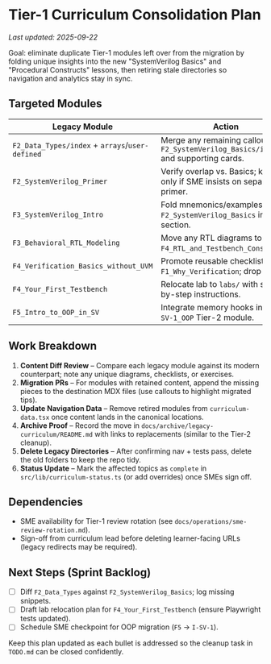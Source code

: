 # Tier-1 Curriculum Consolidation Plan

_Last updated: 2025-09-22_

Goal: eliminate duplicate Tier-1 modules left over from the migration by folding unique insights into the new "SystemVerilog Basics" and "Procedural Constructs" lessons, then retiring stale directories so navigation and analytics stay in sync.

## Targeted Modules
| Legacy Module | Action | Destination |
| --- | --- | --- |
| `F2_Data_Types/index` + `arrays`/`user-defined` | Merge any remaining callouts into `F2_SystemVerilog_Basics/index` and supporting cards. | `content/curriculum/T1_Foundational/F2_SystemVerilog_Basics` |
| `F2_SystemVerilog_Primer` | Verify overlap vs. Basics; keep only if SME insists on separate primer. | Potential appendix in `F2_SystemVerilog_Basics` |
| `F3_SystemVerilog_Intro` | Fold mnemonics/examples into `F2_SystemVerilog_Basics` intro section. | Same |
| `F3_Behavioral_RTL_Modeling` | Move any RTL diagrams to `F4_RTL_and_Testbench_Constructs`. | `F4_RTL_and_Testbench_Constructs` |
| `F4_Verification_Basics_without_UVM` | Promote reusable checklists into `F1_Why_Verification`; drop rest. | `F1_Why_Verification` |
| `F4_Your_First_Testbench` | Relocate lab to `labs/` with step-by-step instructions. | `labs/` |
| `F5_Intro_to_OOP_in_SV` | Integrate memory hooks into `I-SV-1_OOP` Tier-2 module. | `content/curriculum/T2_Intermediate/I-SV-1_OOP` |

## Work Breakdown
1. **Content Diff Review** – Compare each legacy module against its modern counterpart; note any unique diagrams, checklists, or exercises.
2. **Migration PRs** – For modules with retained content, append the missing pieces to the destination MDX files (use callouts to highlight migrated tips).
3. **Update Navigation Data** – Remove retired modules from `curriculum-data.tsx` once content lands in the canonical locations.
4. **Archive Proof** – Record the move in `docs/archive/legacy-curriculum/README.md` with links to replacements (similar to the Tier-2 cleanup).
5. **Delete Legacy Directories** – After confirming nav + tests pass, delete the old folders to keep the repo tidy.
6. **Status Update** – Mark the affected topics as `complete` in `src/lib/curriculum-status.ts` (or add overrides) once SMEs sign off.

## Dependencies
- SME availability for Tier-1 review rotation (see `docs/operations/sme-review-rotation.md`).
- Sign-off from curriculum lead before deleting learner-facing URLs (legacy redirects may be required).

## Next Steps (Sprint Backlog)
- [ ] Diff `F2_Data_Types` against `F2_SystemVerilog_Basics`; log missing snippets.
- [ ] Draft lab relocation plan for `F4_Your_First_Testbench` (ensure Playwright tests updated).
- [ ] Schedule SME checkpoint for OOP migration (`F5` → `I-SV-1`).

Keep this plan updated as each bullet is addressed so the cleanup task in `TODO.md` can be closed confidently.
